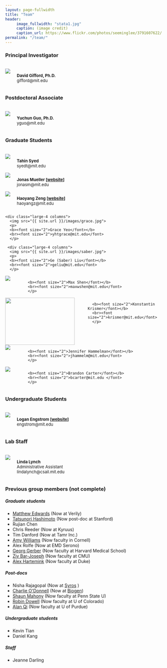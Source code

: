 ```yaml
---
layout: page-fullwidth
title: "Team"
header:
     image_fullwidth: "stata1.jpg"
     caption: (image credit)
     caption_url: https://www.flickr.com/photos/seeminglee/3791607622/
permalink: "/team/"
---
```



<h3>Principal Investigator</h3>
<div class="row">
<br>
  <div class="large-4 columns">
      <img src="{{ site.url }}/images/gifford.jpg">
      <p>
      <b><font size="2">David Gifford, Ph.D.</font></b>
      <br><font size="2">gifford@mit.edu</font>
      </p>
  </div>
</div>

<h3>Postdoctoral Associate</h3>
<div class="row">
<br>
  <div class="large-4 columns">
      <img src="{{ site.url }}/images/yuchun.jpg">
      <p>
      <b><font size="2">Yuchun Guo, Ph.D.</font></b>
      <br><font size="2">yguo@mit.edu</font>
      </p>
  </div>
</div>


<h3>Graduate Students</h3>
<div class="row">
<br>
  
   <div class="large-4 columns">
      <img src="{{ site.url }}/images/tahin.jpg">
      <p>
      <b><font size="2">Tahin Syed</font></b>
      <br><font size="2">syedt@mit.edu</font>
      </p>
  </div>
 <div class="large-4 columns">
      <img src="{{ site.url }}/images/jonas.jpg">
      <p>
      <b><font size="2">Jonas Mueller [<a href="http://www.mit.edu/~jonasm">website</a>]</font></b>
      <br><font size="2">jonasm@mit.edu</font>
      </p>
  </div>
  
  <div class="large-4 columns">
      <img src="{{ site.url }}/images/haoyang.jpg">
      <p>
      <b><font size="2">Haoyang Zeng [<a href="http://haoyangz.github.io">website</a>]</font></b>
      <br><font size="2">haoyangz@mit.edu</font>
      </p>
  </div> 


</div>

<div class="row">
 


  
  
    <div class="large-4 columns">
      <img src="{{ site.url }}/images/grace.jpg">
      <p>
      <b><font size="2">Grace Yeo</font></b>
      <br><font size="2">yhtgrace@mit.edu</font>
      </p>
  </div>
  
     <div class="large-4 columns">
      <img src="{{ site.url }}/images/saber.jpg">
      <p>
      <b><font size="2">Ge (Saber) Liu</font></b>
      <br><font size="2">geliu@mit.edu</font>
      </p>
  </div>
  
  <div class="large-4 columns">
  	<img src="{{ site.url }}/images/Max.jpg">
      <p>
      
      <b><font size="2">Max Shen</font></b>
      <br><font size="2">maxwshen@mit.edu</font>
      </p>
  </div>
 
</div>


<div class="row">
  <div class="large-4 columns">
  	<img src="{{ site.url }}/images/Konstantin.jpg" height="151" width="222">
      <p>
      
      <b><font size="2">Konstantin Krismer</font></b>
      <br><font size="2">krismer@mit.edu</font>
      </p>
  </div>
  
  <div class="large-4 columns">
  	<img src="{{ site.url }}/images/jen_lab_photo.jpg">
      <p>
      
      <b><font size="2">Jennifer Hammelman</font></b>
      <br><font size="2">jhammelm@mit.edu</font>
      </p>
  </div>
  
  <div class="large-4 columns">
  	<img src="{{ site.url }}/images/brandon.jpg">
      <p>
      
      <b><font size="2">Brandon Carter</font></b>
      <br><font size="2">bcarter@mit.edu </font>
      </p>
  </div> 
</div>


<h3>Undergraduate Students</h3>

<div class="row">
<br>
    <div class="large-4 columns">
      <img src="{{ site.url }}/images/logan.jpg">
      <p>
      <b><font size="2">Logan Engstrom [<a href="http://loganengstrom.com">website</a>]</font></b>
      <br><font size="2">engstrom@mit.edu</font>
      </p>
    </div>

  <div class="large-4 columns"></div>
</div>


<h3>Lab Staff</h3>

<div class="row">
<br>

  <div class="large-4 columns">
      <img src="{{ site.url }}/images/linda.jpg">
      <p>
      <b><font size="2">Linda Lynch</font></b>
      <br>
      <font size="2">Administrative Assistant</font>
      <br><font size="2">lindalynch@csail.mit.edu </font>
      </p>
        </div>
  <div class="large-4 columns"></div>   
</div>



<h3>Previous group members (not complete)</h3> 

##### Graduate students

+ [Matthew Edwards](http://www.mdedwards.org/) (Now at Verily)
+ [Tatsunori Hashimoto](http://www.mit.edu/~thashim/) (Now post-doc at Stanford)
+ Rujian Chen
+ Chris Reeder (Now at Kyruus)
+ Tim Danford (Now at Tamr Inc.)
+ [Amy Williams](http://williamslab.bscb.cornell.edu/) (Now faculty in Cornell)
+ Alex Rolfe (Now at EMD Serono)
+ [Georg Gerber](https://sites.google.com/a/clinpath.bwh.harvard.edu/gerberlab/home) (Now faculty at Harvard Medical School)
+ [Ziv Bar-Joseph](http://www.cs.cmu.edu/~zivbj/) (Now faculty at CMU)
+ [Alex Hartemink](https://users.cs.duke.edu/~amink/) (Now faculty at Duke)

##### Post-docs
+ Nisha Rajagopal (Now at [Syros](http://syros.com/) )
+ [Charlie O'Donnell](http://www.codonnell.org/) (Now at [Biogen](https://www.biogen.com/))
+ [Shaun Mahony](http://mahonylab.org/) (Now faculty at Penn State U)
+ [Robin Dowell](http://dowell.colorado.edu/index.html) (Now faculty at U of Colorado)
+ [Alan Qi](https://www.cs.purdue.edu/homes/alanqi/index.htm) (Now faculty at U of Purdue)

##### Undergraduate students
+ Kevin Tian
+ Daniel Kang

##### Staff
+ Jeanne Darling
